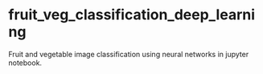 # fruit_veg_classification_deep_learning
Fruit and vegetable image classification using neural networks in jupyter notebook. 
